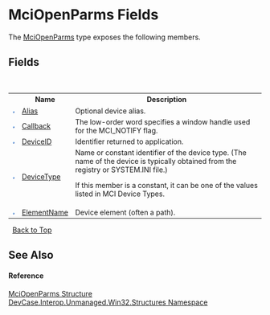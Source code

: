 # MciOpenParms Fields
 

The <a href="T_DevCase_Interop_Unmanaged_Win32_Structures_MciOpenParms">MciOpenParms</a> type exposes the following members.


## Fields
&nbsp;<table><tr><th></th><th>Name</th><th>Description</th></tr><tr><td>![Public field](media/pubfield.gif "Public field")</td><td><a href="F_DevCase_Interop_Unmanaged_Win32_Structures_MciOpenParms_Alias">Alias</a></td><td>
Optional device alias.</td></tr><tr><td>![Public field](media/pubfield.gif "Public field")</td><td><a href="F_DevCase_Interop_Unmanaged_Win32_Structures_MciOpenParms_Callback">Callback</a></td><td>
The low-order word specifies a window handle used for the MCI_NOTIFY flag.</td></tr><tr><td>![Public field](media/pubfield.gif "Public field")</td><td><a href="F_DevCase_Interop_Unmanaged_Win32_Structures_MciOpenParms_DeviceID">DeviceID</a></td><td>
Identifier returned to application.</td></tr><tr><td>![Public field](media/pubfield.gif "Public field")</td><td><a href="F_DevCase_Interop_Unmanaged_Win32_Structures_MciOpenParms_DeviceType">DeviceType</a></td><td>
Name or constant identifier of the device type. (The name of the device is typically obtained from the registry or SYSTEM.INI file.) 

 If this member is a constant, it can be one of the values listed in MCI Device Types.</td></tr><tr><td>![Public field](media/pubfield.gif "Public field")</td><td><a href="F_DevCase_Interop_Unmanaged_Win32_Structures_MciOpenParms_ElementName">ElementName</a></td><td>
Device element (often a path).</td></tr></table>&nbsp;
<a href="#mciopenparms-fields">Back to Top</a>

## See Also


#### Reference
<a href="T_DevCase_Interop_Unmanaged_Win32_Structures_MciOpenParms">MciOpenParms Structure</a><br /><a href="N_DevCase_Interop_Unmanaged_Win32_Structures">DevCase.Interop.Unmanaged.Win32.Structures Namespace</a><br />